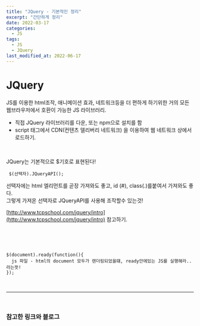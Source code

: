 ```yaml
---
title: "JQuery - 기본적인 정리"
excerpt: "간단하게 정리"
date: 2022-03-17
categories:
  - JS
tags:
  - JS
  - JQuery
last_modified_at: 2022-06-17
---
```


# JQuery

JS를 이용한 html조작, 애니메이션 효과, 네트워크등을 더 편하게 하기위한 거의 모든 웹브라우저에서 호환이 가능한 JS 라이브러리.

- 직접 JQuery 라이브러리를 다운, 또는 npm으로 설치를 함
- script 태그에서 CDN(컨텐츠 델리버리 네트워크) 을 이용하여 웹 네트워크 상에서 로드하기.

<br>

JQuery는 기본적으로 $기호로 표현된다!

```
 $(선택자).JQueryAPI();
```

선택자에는 html 엘리먼트를 곧장 가져와도 좋고, id (#), class(.)를붙여서 가져와도 좋다.  
그렇게 가져온 선택자로 JQueryAPI를 사용해 조작할수 있는것!
<br>

[http://www.tcpschool.com/jquery/intro](http://www.tcpschool.com/jquery/intro) 참고하기.

<br>

<Br>

<Br>

```
$(document).ready(function(){
  js 파일 - html의 document 모두가 렌더링되었을떄, ready안에있는 JS를 실행해라.. 라는뜻!
});
```

<br>

---

<Br>

### 참고한 링크와 블로그

#### []()
